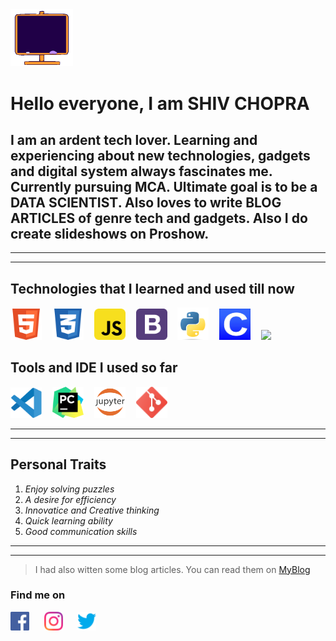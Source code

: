<img src="icons\hii.gif" width="100px" display="block" margin-left="auto" margin-right="auto"/>

#  **Hello everyone, I am SHIV CHOPRA** #

## I am an ardent tech lover. Learning and experiencing about new technologies, gadgets and digital system always fascinates me. Currently pursuing **MCA**. Ultimate goal is to be a **DATA SCIENTIST**. Also loves to write **BLOG ARTICLES** of genre tech and gadgets. Also I do create slideshows on Proshow. ###


---
---
## **Technologies that I learned and used till now** ##

<pre><img src="icons\HTML5.svg" width = "50px"/>&nbsp;&nbsp;<img src="icons\CSS3.svg" width = "50px"/>&nbsp;&nbsp;<img src="icons\javascript.svg" width = "50px"/>&nbsp;&nbsp;<img src="icons\bootstrap.svg" width = "50px"/>&nbsp;&nbsp;<img src="icons\python.png" width = "50px"/>&nbsp;&nbsp;<img src="icons\clang.jpg" width = "50px"/>&nbsp;&nbsp;<img src="icons\WP.jpg" width = "50px"/> </pre> 

## **Tools and IDE I used so far**  ##
<pre><img src="icons\VSCode.svg" width = "50px"/>&nbsp;&nbsp;<img src="icons\pycharm.jpg" width = "50px"/>&nbsp;&nbsp;<img src="icons\jupyter.png" width = "50px"/>&nbsp;&nbsp;<img src="icons\Git.svg" width = "50px"/></pre>

---
---

## **Personal Traits** ##
1. *Enjoy solving puzzles*
2. *A desire for  efficiency*
3. *Innovatice and Creative thinking*
4. *Quick learning ability*
5. *Good communication skills*

---
---

> I had also witten some blog articles. You can read them on [MyBlog](https://technologyhunts24.blogspot.com/)

### Find me on ###
[<img src="icons/facebook.svg" width = "30px"/>](https://www.facebook.com/shiv.chopra.313)&nbsp;&nbsp;&nbsp;&nbsp;&nbsp;&nbsp;[<img src="icons/insta.svg" width = "30px"/>](https://www.instagram.com/shiv.chopra/)&nbsp;&nbsp;&nbsp;&nbsp;&nbsp;&nbsp;[<img src="icons/twitter.svg" width = "30px"/>]()
